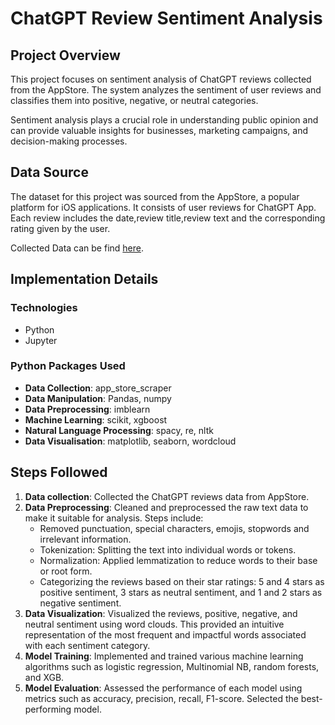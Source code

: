 # ChatGPT Review Sentiment Analysis 

## Project Overview

This project focuses on sentiment analysis of ChatGPT reviews collected from the AppStore. The system analyzes the sentiment of user reviews and classifies them into positive, negative, or neutral categories. 

Sentiment analysis plays a crucial role in understanding public opinion and can provide valuable insights for businesses, marketing campaigns, and decision-making processes.

## Data Source

The dataset for this project was sourced from the AppStore, a popular platform for iOS applications. It consists of user reviews for ChatGPT App. Each review includes the date,review title,review text and the corresponding rating given by the user. 

Collected Data can be find [here](data/chatgpt_reviews.csv).

## Implementation Details

### Technologies
* Python
* Jupyter

### Python Packages Used
* **Data Collection**: app_store_scraper
* **Data Manipulation**: Pandas, numpy
* **Data Preprocessing**: imblearn
* **Machine Learning**: scikit, xgboost
* **Natural Language Processing**: spacy, re, nltk
* **Data Visualisation**: matplotlib, seaborn, wordcloud

## Steps Followed

1. **Data collection**: Collected the ChatGPT reviews data from AppStore.
2. **Data Preprocessing**: Cleaned and preprocessed the raw text data to make it suitable for analysis. Steps include:
    * Removed punctuation, special characters, emojis, stopwords and irrelevant information.
    * Tokenization: Splitting the text into individual words or tokens.
    * Normalization: Applied lemmatization to reduce words to their base or root form.
    * Categorizing the reviews based on their star ratings: 5 and 4 stars as positive sentiment, 3 stars as neutral sentiment, and 1 and       2 stars as negative sentiment.
3. **Data Visualization**:  Visualized the reviews, positive, negative, and neutral sentiment using word clouds. This provided an intuitive representation of the most frequent and impactful words associated with each sentiment category.
3. **Model Training**: Implemented and trained various machine learning algorithms such as logistic regression, Multinomial NB, random forests, and XGB.
4. **Model Evaluation**: Assessed the performance of each model using metrics such as accuracy, precision, recall, F1-score. Selected the best-performing model.


  




